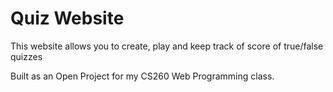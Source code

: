 # Quiz Website

This website allows you to create, play and keep track of score of true/false quizzes

Built as an Open Project for my CS260 Web Programming class.
